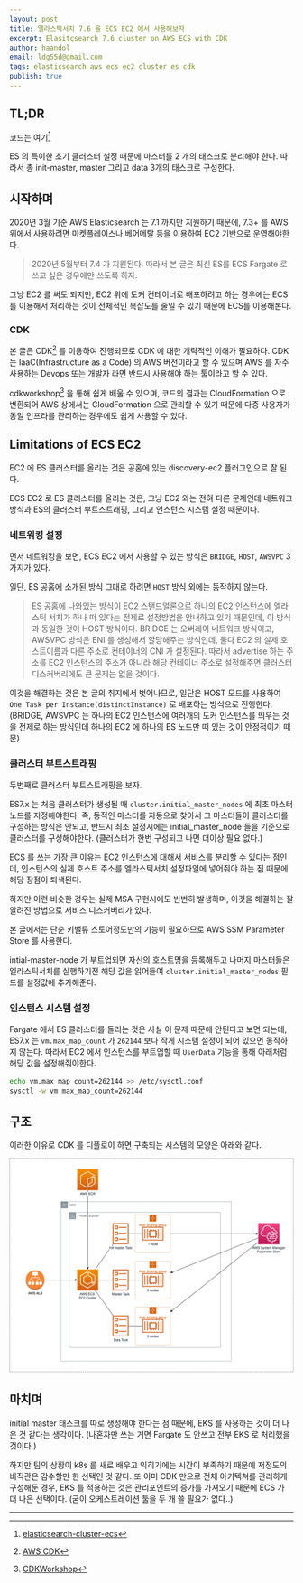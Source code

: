 ```yaml
---
layout: post
title: 엘라스틱서치 7.6 을 ECS EC2 에서 사용해보자
excerpt: Elasitcsearch 7.6 cluster on AWS ECS with CDK
author: haandol
email: ldg55d@gmail.com
tags: elasticsearch aws ecs ec2 cluster es cdk
publish: true
---
```


## TL;DR

코드는 여기[^1]

ES 의 특이한 초기 클러스터 설정 때문에 마스터를 2 개의 태스크로 분리해야 한다.
따라서 총  init-master, master 그리고 data 3개의 태스크로 구성한다.

## 시작하며

2020년 3월 기준 AWS Elasticsearch 는 7.1 까지만 지원하기 때문에, 7.3+ 를 AWS 위에서 사용하려면 마켓플레이스나 베어메탈 등을 이용하여 EC2 기반으로 운영해야한다.

> 2020년 5월부터 7.4 가 지원된다. 따라서 본 글은 최신 ES를 ECS Fargate 로 쓰고 싶은 경우에만 쓰도록 하자.

그냥 EC2 를 써도 되지만, EC2 위에 도커 컨테이너로 배포하려고 하는 경우에는 ECS 를 이용해서 처리하는 것이 전체적인 복잡도를 줄일 수 있기 때문에 ECS를 이용해본다.

### CDK

본 글은 CDK[^2] 를 이용하여 진행되므로 CDK 에 대한 개략적인 이해가 필요하다.
CDK 는 IaaC(Infrastructure as a Code) 의 AWS 버전이라고 할 수 있으며 AWS 를 자주 사용하는 Devops 또는 개발자 라면 반드시 사용해야 하는 툴이라고 할 수 있다.

cdkworkshop[^3] 을 통해 쉽게 배울 수 있으며, 코드의 결과는 CloudFormation 으로 변환되어 AWS 상에서는 CloudFormation 으로 관리할 수 있기 때문에 다중 사용자가 동일 인프라를 관리하는 경우에도 쉽게 사용할 수 있다.

## Limitations of ECS EC2

EC2 에 ES 클러스터를 올리는 것은 공홈에 있는 discovery-ec2 플러그인으로 잘 된다.

ECS EC2 로 ES 클러스터를 올리는 것은, 그냥 EC2 와는 전혀 다른 문제인데 네트워크 방식과 ES의 클러스터 부트스트래핑, 그리고 인스턴스 시스템 설정 때문이다.

### 네트워킹 설정

먼저 네트워킹을 보면, ECS EC2 에서 사용할 수 있는 방식은 `BRIDGE`, `HOST`, `AWSVPC` 3가지가 있다.

일단, ES 공홈에 소개된 방식 그대로 하려면 `HOST` 방식 외에는 동작하지 않는다.

> ES 공홈에 나와있는 방식이 EC2 스탠드얼론으로 하나의 EC2 인스턴스에 엘라스틱 서치가 하나 떠 있다는 전제로 설정방법을 안내하고 있기 때문인데, 이 방식과 동일한 것이 HOST 방식이다.
> BRIDGE 는 오버레이 네트워크 방식이고, AWSVPC 방식은 ENI 를 생성해서 할당해주는 방식인데, 둘다 EC2 의 실제 호스트이름과 다른 주소로 컨테이너의 CNI 가 설정된다.
> 따라서 advertise 하는 주소를 EC2 인스턴스의 주소가 아니라 해당 컨테이너 주소로 설정해주면 클러스터 디스커버리에도 큰 문제는 없을 것이다.

이것을 해결하는 것은 본 글의 취지에서 벗어나므로, 일단은 HOST 모드를 사용하여 `One Task per Instance(distinctInstance)` 로 배포하는 방식으로 진행한다.
(BRIDGE, AWSVPC 는 하나의 EC2 인스턴스에 여러개의 도커 인스턴스를 띄우는 것을 전제로 하는 방식인데 하나의 EC2 에 하나의 ES 노드만 떠 있는 것이 안정적이기 때문)

### 클러스터 부트스트래핑
두번째로 클러스터 부트스트래핑을 보자.

ES7.x 는 처음 클러스터가 생성될 때 `cluster.initial_master_nodes` 에 최초 마스터 노드를 지정해야한다.
즉, 동적인 마스터를 자동으로 찾아서 그 마스터들이 클러스터를 구성하는 방식은 안되고, 반드시 최초 설정시에는 initial_master_node 들을 기준으로 클러스터를 구성해야한다.
(클러스터가 한번 구성되고 나면 더이상 필요 없다.)

ECS 를 쓰는 가장 큰 이유는 EC2 인스턴스에 대해서 서비스를 분리할 수 있다는 점인데, 인스턴스의 실제 호스트 주소를 엘라스틱서치 설정파일에 넣어줘야 하는 점 때문에 해당 장점이 퇴색된다.

하지만 이런 비슷한 경우는 실제 MSA 구현시에도 빈번히 발생하며, 이것을 해결하는 잘 알려진 방법으로 서비스 디스커버리가 있다.

본 글에서는 단순 키밸류 스토어정도만의 기능이 필요하므로 AWS SSM Parameter Store 를 사용한다.

intial-master-node 가 부트업되면 자신의 호스트명을 등록해두고 나머지 마스터들은 엘라스틱서치를 실행하기전 해당 값을 읽어들여 `cluster.initial_master_nodes` 필드를 설정값에 추가해준다.

### 인스턴스 시스템 설정

Fargate 에서 ES 클러스터를 돌리는 것은 사실 이 문제 때문에 안된다고 보면 되는데, ES7.x 는 `vm.max_map_count` 가 `262144` 보다 작게 시스템 설정이 되어 있으면 동작하지 않는다.
따라서 EC2 에서 인스턴스를 부트업할 때 `UserData` 기능을 통해 아래처럼 해당 값을 설정해줘야한다.

```bash
echo vm.max_map_count=262144 >> /etc/sysctl.conf
sysctl -w vm.max_map_count=262144
```

## 구조

이러한 이유로 CDK 를 디플로이 하면 구축되는 시스템의 모양은 아래와 같다.

![](/assets/img/20200305/elasticsearch.png)

## 마치며

initial master 태스크를 따로 생성해야 한다는 점 때문에, EKS 를 사용하는 것이 더 나은 것 같다는 생각이다. (나혼자만 쓰는 거면 Fargate 도 안쓰고 전부 EKS 로 처리했을 것이다.)

하지만 팀의 상황이 k8s 를 새로 배우고 익히기에는 시간이 부족하기 때문에 저정도의 비직관은 감수할만 한 선택인 것 같다.
또 이미 CDK 만으로 전체 아키텍쳐를 관리하게 구성해둔 경우, EKS 를 적용하는 것은 관리포인트의 증가를 가져오기 때문에 ECS 가 더 나은 선택이다. (굳이 오케스트레이션 툴을 두 개 쓸 필요가 없다..)

----

[^1]: [elasticsearch-cluster-ecs](https://github.com/haandol/elasticsearch-cluster-ecs)
[^2]: [AWS CDK](https://github.com/aws/aws-cdk)
[^3]: [CDKWorkshop](https://cdkworkshop.com/)